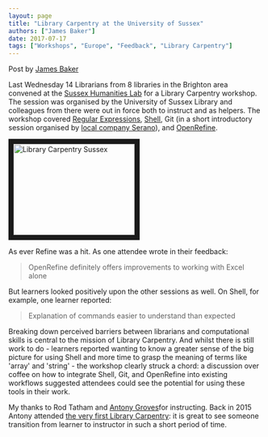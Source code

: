 ```yaml
---
layout: page
title: "Library Carpentry at the University of Sussex"
authors: ["James Baker"]
date: 2017-07-17
tags: ["Workshops", "Europe", "Feedback", "Library Carpentry"]
---
```


Post by [James Baker](https://twitter.com/j_w_baker)

Last Wednesday 14 Librarians from 8 libraries in the Brighton area convened at the [Sussex Humanities Lab](http://www.sussex.ac.uk/shl/) for a Library Carpentry workshop. The session was organised by the University of Sussex Library and colleagues from there were out in force both to instruct and as helpers. The workshop covered [Regular Expressions](http://data-lessons.github.io/library-data-intro/04-regular-expressions/), [Shell](http://data-lessons.github.io/library-shell/), Git (in a short introductory session organised by [local company Serano](https://twitter.com/SerenoUK)), and [OpenRefine](http://data-lessons.github.io/library-openrefine/).

<a href="http://www.youtube.com/watch?feature=player_embedded&v=Hf7K02MlYDg
" target="_blank"><img src="http://img.youtube.com/vi/Hf7K02MlYDg/0.jpg" 
alt="Library Carpentry Sussex" width="240" height="180" border="10" /></a>

As ever Refine was a hit. As one attendee wrote in their feedback:

> OpenRefine definitely offers improvements to working with Excel alone

But learners looked positively upon the other sessions as well. On Shell, for example, one learner reported:

> Explanation of commands easier to understand than expected

Breaking down perceived barriers between librarians and computational skills is central to the mission of Library Carpentry. And whilst there is still work to do - learners reported wanting to know a greater sense of the big picture for using Shell and more time to grasp the meaning of terms like 'array' and 'string' - the workshop clearly struck a chord: a discussion over coffee on how to integrate Shell, Git, and OpenRefine into existing workflows suggested attendees could see the potential for using these tools in their work.

My thanks to Rod Tatham and [Antony Groves](https://twitter.com/AntonyGroves)for instructing. Back in 2015 Antony attended [the very first Library Carpentry](https://cradledincaricature.com/2015/12/01/library-carpentry-in-words-and-numbers-all-code-no-woodwork/): it is great to see someone transition from learner to instructor in such a short period of time.
